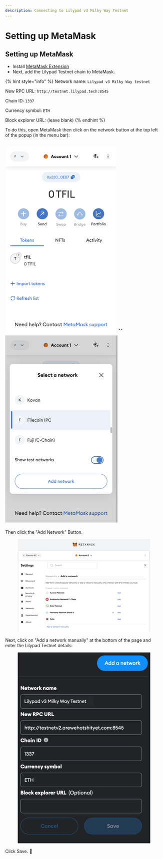 ```yaml
---
description: Connecting to Lilypad v3 Milky Way Testnet
---
```


# Setting up MetaMask

## Setting up MetaMask

* Install [MetaMask Extension](https://metamask.io/)
* Next, add the Lilypad Testnet chain to MetaMask.

{% hint style="info" %}
Network name: `Lilypad v3 Milky Way testnet`

New RPC URL: `http://testnet.lilypad.tech:8545`

Chain ID: `1337`

Currency symbol: `ETH`

Block explorer URL: (leave blank)
{% endhint %}

To do this, open MetaMask then click on the network button at the top left of the popup (in the menu bar):

## ![](<../../.gitbook/assets/image (3) (1) (1) (1) (1) (1) (1).png>) \`\` ![](<../../.gitbook/assets/image (5) (1) (1) (1) (1) (1).png>)

Then click the "Add Network" Button.

<figure><img src="../../.gitbook/assets/image (15) (1) (1) (1).png" alt=""><figcaption></figcaption></figure>

Next, click on "Add a network manually" at the bottom of the page and enter the Lilypad Testnet details:

<figure><img src="../../.gitbook/assets/Group 2.png" alt=""><figcaption></figcaption></figure>

Click Save. :tada:

